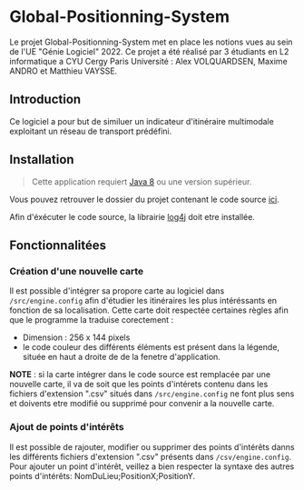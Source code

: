 # Global-Positionning-System
Le projet Global-Positionning-System met en place les notions vues au sein de l'UE "Génie Logiciel" 2022. Ce projet a été réalisé par 3 étudiants en L2 informatique a CYU Cergy Paris Université : Alex VOLQUARDSEN, Maxime ANDRO et Matthieu VAYSSE.
## Introduction
Ce logiciel a pour but de similuer un indicateur d'itinéraire multimodale exploitant un réseau de transport prédéfini.
## Installation
> Cette application requiert [Java 8](https://www.oracle.com/fr/java/technologies/javase/javase8-archive-downloads.html) ou une version supérieur.

Vous pouvez retrouver le dossier du projet contenant le code source [ici](https://github.com/FalTeaK/Global-Positionning-System/releases/tag/1.0).

Afin d'éxécuter le code source, la librairie [log4j](https://logging.apache.org/log4j/2.x/download.html) doit etre installée.
## Fonctionnalitées
### Création d'une nouvelle carte
Il est possible d'intégrer sa propore carte au logiciel dans `/src/engine.config` afin d'étudier les itinéraires les plus intéréssants en fonction de sa localisation. Cette carte doit respectée certaines règles afin que le programme la traduise corectement :
- Dimension : 256 x 144 pixels
- le code couleur des différents éléments est présent dans la légende, située en haut a droite de de la fenetre d'application.

**NOTE** : si la carte intégrer dans le code source est remplacée par une nouvelle carte, il va de soit que les points d'intérets contenu dans les fichiers d'extension ".csv" situés dans `/src/engine.config` ne font plus sens et doivents etre modifié ou supprimé pour convenir a la nouvelle carte.
### Ajout de points d'intérêts
Il est possible de rajouter, modifier ou supprimer des points d'intérêts danns les différents fichiers d'extension ".csv" présents dans `/csv/engine.config`. Pour ajouter un point d'intérêt, veillez a bien respecter la syntaxe des autres points d'intérêts: NomDuLieu;PositionX;PositionY. 
